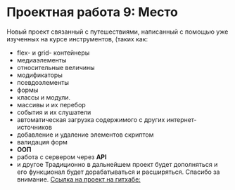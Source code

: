 # Проектная работа 9: Место

Новый проект связанный с путешествиями, написанный с помощью уже изученных на курсе инструментов, (таких как: 
* flex- и grid- контейнеры 
* медиаэлементы 
* относительные величины 
* модификаторы 
* псевдоэлементы
* формы 
* классы и модули.
* массивы и их перебор
* события и их слушатели
* автоматическая загрузка содержимого с других интернет-источников
* добавление и удаление элементов скриптом
* валидация форм
* **ООП**
* работа с сервером через **API**
* и другое
Традиционно в дальнейшем проект будет дополняться и его функционал будет дорабатываться и расширяться. Спасибо за внимание.
[Ссылка на проект на гитхабе:](https://loki87by.github.io/mesto/)
